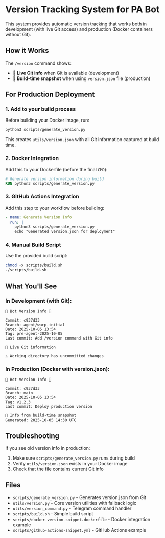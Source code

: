 # Version Tracking System for PA Bot

This system provides automatic version tracking that works both in development (with live Git access) and production (Docker containers without Git).

## How it Works

The `/version` command shows:
- **🌿 Live Git info** when Git is available (development)
- **📁 Build-time snapshot** when using `version.json` file (production)

## For Production Deployment

### 1. Add to your build process

Before building your Docker image, run:
```bash
python3 scripts/generate_version.py
```

This creates `utils/version.json` with all Git information captured at build time.

### 2. Docker Integration

Add this to your Dockerfile (before the final `CMD`):
```dockerfile
# Generate version information during build
RUN python3 scripts/generate_version.py
```

### 3. GitHub Actions Integration

Add this step to your workflow before building:
```yaml
- name: Generate Version Info
  run: |
    python3 scripts/generate_version.py
    echo "Generated version.json for deployment"
```

### 4. Manual Build Script

Use the provided build script:
```bash
chmod +x scripts/build.sh
./scripts/build.sh
```

## What You'll See

### In Development (with Git):
```
🤖 Bot Version Info 🌿

Commit: c937d33
Branch: agent/warp-initial
Date: 2025-10-05 13:54
Tag: pre-agent-2025-10-05
Last commit: Add /version command with Git info

🌿 Live Git information

⚠️ Working directory has uncommitted changes
```

### In Production (Docker with version.json):
```
🤖 Bot Version Info 📁

Commit: c937d33
Branch: main
Date: 2025-10-05 13:54
Tag: v1.2.3
Last commit: Deploy production version

📁 Info from build-time snapshot
Generated: 2025-10-05 14:30 UTC
```

## Troubleshooting

If you see old version info in production:
1. Make sure `scripts/generate_version.py` runs during build
2. Verify `utils/version.json` exists in your Docker image
3. Check that the file contains current Git info

## Files

- `scripts/generate_version.py` - Generates version.json from Git
- `utils/version.py` - Core version utilities with fallback logic  
- `utils/version_command.py` - Telegram command handler
- `scripts/build.sh` - Simple build script
- `scripts/docker-version-snippet.dockerfile` - Docker integration example
- `scripts/github-actions-snippet.yml` - GitHub Actions example
